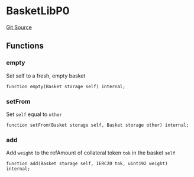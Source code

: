 # BasketLibP0
[Git Source](https://github.com/larrythecucumber321/protocol/blob/0e60393685a4ae7994ac986273cdfa4cf9c069ed/contracts/p0/BasketHandler.sol)


## Functions
### empty

Set self to a fresh, empty basket


```solidity
function empty(Basket storage self) internal;
```

### setFrom

Set `self` equal to `other`


```solidity
function setFrom(Basket storage self, Basket storage other) internal;
```

### add

Add `weight` to the refAmount of collateral token `tok` in the basket `self`


```solidity
function add(Basket storage self, IERC20 tok, uint192 weight) internal;
```

